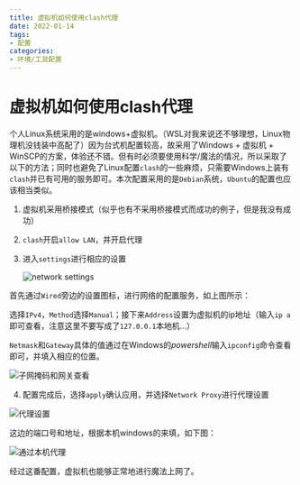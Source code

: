 ```yaml
---
title: 虚拟机如何使用clash代理
date: 2022-01-14
tags: 
- 配置
categories:
- 环境/工具配置
---
```




# 虚拟机如何使用clash代理

个人Linux系统采用的是windows+虚拟机。（WSL对我来说还不够理想，Linux物理机没钱装中高配了）因为台式机配置较高，故采用了Windows + 虚拟机 + WinSCP的方案，体验还不错。但有时必须要使用科学/魔法的情况，所以采取了以下的方法；同时也避免了Linux配置`clash`的一些麻烦，只需要Windows上装有`clash`并已有可用的服务即可。本次配置采用的是`Debian`系统，`Ubuntu`的配置也应该相当类似。

1. 虚拟机采用桥接模式（似乎也有不采用桥接模式而成功的例子，但是我没有成功）

2. `clash`开启`allow LAN`，并开启代理

3. 进入`settings`进行相应的设置

   ![network settings](https://gitee.com/jasonstudyield/imagesbed/raw/master/image-20220114002823621.png)

首先通过`Wired`旁边的设置图标，进行网络的配置服务，如上图所示：

选择`IPv4`，`Method`选择`Manual`；接下来`Address`设置为虚拟机的ip地址（输入`ip a`即可查看，注意这里不要写成了`127.0.0.1`本地机...）

`Netmask`和`Gateway`具体的值通过在Windows的*powershell*输入`ipconfig`命令查看即可，并填入相应的位置。

![子网掩码和网关查看](https://gitee.com/jasonstudyield/imagesbed/raw/master/image-20220114003442996.png)

4. 配置完成后，选择`apply`确认应用，并选择`Network Proxy`进行代理设置

![代理设置](https://gitee.com/jasonstudyield/imagesbed/raw/master/image-20220114013146747.png)

这边的端口号和地址，根据本机windows的来填，如下图：

![通过本机代理](https://gitee.com/jasonstudyield/imagesbed/raw/master/image-20220114013420160.png)



经过这番配置，虚拟机也能够正常地进行魔法上网了。
